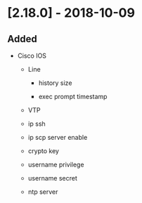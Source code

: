 # [2.18.0] - 2018-10-09

## Added

  - Cisco IOS

    - Line 

      - history size

      - exec prompt timestamp
    
    - VTP

    - ip ssh

    - ip scp server enable

    - crypto key

    - username privilege

    - username secret
    
    - ntp server
